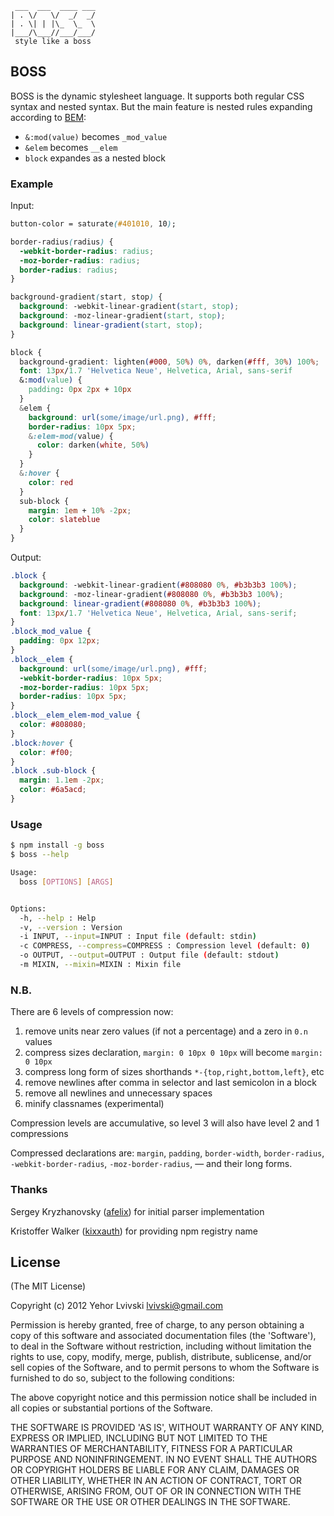 ```
 ___  ___  ____ ___
| . \/   \/  _/  _/
| . \| | |\_  \_  \
|___/\___//___/___/
 style like a boss
 ```

## BOSS

BOSS is the dynamic stylesheet language. It supports both regular CSS syntax and nested syntax.
But the main feature is nested rules expanding according to [BEM](http://bem.github.com/bem-method/pages/beginning/beginning.en.html):
* `&:mod(value)` becomes `_mod_value`
* `&elem` becomes `__elem`
* `block` expandes as a nested block

### Example

Input:
```css
button-color = saturate(#401010, 10);

border-radius(radius) {
  -webkit-border-radius: radius;
  -moz-border-radius: radius;
  border-radius: radius;
}

background-gradient(start, stop) {
  background: -webkit-linear-gradient(start, stop);
  background: -moz-linear-gradient(start, stop);
  background: linear-gradient(start, stop);
}

block {
  background-gradient: lighten(#000, 50%) 0%, darken(#fff, 30%) 100%;
  font: 13px/1.7 'Helvetica Neue', Helvetica, Arial, sans-serif
  &:mod(value) {
    padding: 0px 2px + 10px
  }
  &elem {
    background: url(some/image/url.png), #fff;
    border-radius: 10px 5px;
    &:elem-mod(value) {
      color: darken(white, 50%)
    }
  }
  &:hover {
    color: red
  }
  sub-block {
    margin: 1em + 10% -2px;
    color: slateblue
  }
}
```

Output:
```css
.block {
  background: -webkit-linear-gradient(#808080 0%, #b3b3b3 100%);
  background: -moz-linear-gradient(#808080 0%, #b3b3b3 100%);
  background: linear-gradient(#808080 0%, #b3b3b3 100%);
  font: 13px/1.7 'Helvetica Neue', Helvetica, Arial, sans-serif;
}
.block_mod_value {
  padding: 0px 12px;
}
.block__elem {
  background: url(some/image/url.png), #fff;
  -webkit-border-radius: 10px 5px;
  -moz-border-radius: 10px 5px;
  border-radius: 10px 5px;
}
.block__elem_elem-mod_value {
  color: #808080;
}
.block:hover {
  color: #f00;
}
.block .sub-block {
  margin: 1.1em -2px;
  color: #6a5acd;
}
```

### Usage
```bash
$ npm install -g boss
$ boss --help

Usage:
  boss [OPTIONS] [ARGS]


Options:
  -h, --help : Help
  -v, --version : Version
  -i INPUT, --input=INPUT : Input file (default: stdin)
  -c COMPRESS, --compress=COMPRESS : Compression level (default: 0)
  -o OUTPUT, --output=OUTPUT : Output file (default: stdout)
  -m MIXIN, --mixin=MIXIN : Mixin file
```

### N.B.
There are 6 levels of compression now:
  1. remove units near zero values (if not a percentage) and a zero in `0.n` values
  2. compress sizes declaration, `margin: 0 10px 0 10px` will become `margin: 0 10px`
  3. compress long form of sizes shorthands `*-{top,right,bottom,left}`, etc
  4. remove newlines after comma in selector and last semicolon in a block
  5. remove all newlines and unnecessary spaces
  6. minify classnames (experimental)

Compression levels are accumulative, so level 3 will also have level 2 and 1 compressions

Compressed declarations are: `margin`, `padding`, `border-width`, `border-radius`, `-webkit-border-radius`, `-moz-border-radius`, — and their long forms.

### Thanks

Sergey Kryzhanovsky ([afelix](http://github.com/afelix)) for initial parser implementation

Kristoffer Walker ([kixxauth](http://github.com/kixxauth)) for providing npm registry name

## License

(The MIT License)

Copyright (c) 2012 Yehor Lvivski <lvivski@gmail.com>

Permission is hereby granted, free of charge, to any person obtaining
a copy of this software and associated documentation files (the
'Software'), to deal in the Software without restriction, including
without limitation the rights to use, copy, modify, merge, publish,
distribute, sublicense, and/or sell copies of the Software, and to
permit persons to whom the Software is furnished to do so, subject to
the following conditions:

The above copyright notice and this permission notice shall be
included in all copies or substantial portions of the Software.

THE SOFTWARE IS PROVIDED 'AS IS', WITHOUT WARRANTY OF ANY KIND,
EXPRESS OR IMPLIED, INCLUDING BUT NOT LIMITED TO THE WARRANTIES OF
MERCHANTABILITY, FITNESS FOR A PARTICULAR PURPOSE AND NONINFRINGEMENT.
IN NO EVENT SHALL THE AUTHORS OR COPYRIGHT HOLDERS BE LIABLE FOR ANY
CLAIM, DAMAGES OR OTHER LIABILITY, WHETHER IN AN ACTION OF CONTRACT,
TORT OR OTHERWISE, ARISING FROM, OUT OF OR IN CONNECTION WITH THE
SOFTWARE OR THE USE OR OTHER DEALINGS IN THE SOFTWARE.